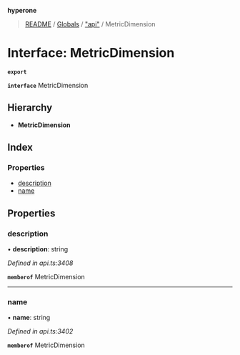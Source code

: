 **hyperone**

> [README](../README.md) / [Globals](../globals.md) / ["api"](../modules/_api_.md) / MetricDimension

# Interface: MetricDimension

**`export`** 

**`interface`** MetricDimension

## Hierarchy

* **MetricDimension**

## Index

### Properties

* [description](_api_.metricdimension.md#description)
* [name](_api_.metricdimension.md#name)

## Properties

### description

•  **description**: string

*Defined in api.ts:3408*

**`memberof`** MetricDimension

___

### name

•  **name**: string

*Defined in api.ts:3402*

**`memberof`** MetricDimension

